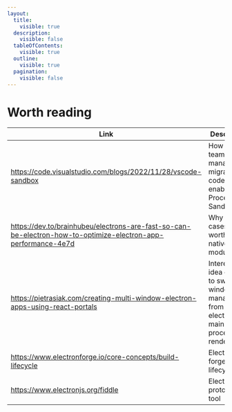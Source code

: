 ```yaml
---
layout:
  title:
    visible: true
  description:
    visible: false
  tableOfContents:
    visible: true
  outline:
    visible: true
  pagination:
    visible: false
---
```


# Worth reading



<table data-full-width="true"><thead><tr><th>Link</th><th>Description</th></tr></thead><tbody><tr><td><a href="https://code.visualstudio.com/blogs/2022/11/28/vscode-sandbox">https://code.visualstudio.com/blogs/2022/11/28/vscode-sandbox</a></td><td>How VsCode team manages to migrate the codebase to enable Process Sandboxing</td></tr><tr><td><a href="https://dev.to/brainhubeu/electrons-are-fast-so-can-be-electron-how-to-optimize-electron-app-performance-4e7d">https://dev.to/brainhubeu/electrons-are-fast-so-can-be-electron-how-to-optimize-electron-app-performance-4e7d</a></td><td>Why in some cases it's worth using native modules?</td></tr><tr><td><a href="https://pietrasiak.com/creating-multi-window-electron-apps-using-react-portals">https://pietrasiak.com/creating-multi-window-electron-apps-using-react-portals</a></td><td>Interesting idea on how to switch windows management from electron main process to renderer</td></tr><tr><td><a href="https://www.electronforge.io/core-concepts/build-lifecycle">https://www.electronforge.io/core-concepts/build-lifecycle</a></td><td>Electron forge build lifecycle</td></tr><tr><td><a href="https://www.electronjs.org/fiddle">https://www.electronjs.org/fiddle</a></td><td>Electron prototyping tool</td></tr></tbody></table>

